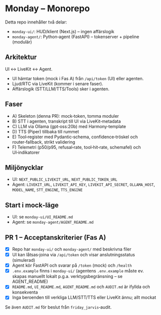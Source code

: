 # Monday – Monorepo

Detta repo innehåller två delar:
- `monday-ui/`: HUD/klient (Next.js) – ingen affärslogik
- `monday-agent/`: Python‑agent (FastAPI) – tokenserver + pipeline (modulär)

## Arkitektur
UI ↔ LiveKit ↔ Agent.
- UI hämtar token (mock i Fas A) från `/api/token` (UI) eller agenten.
- Ljud/RTC via LiveKit (kommer i senare faser).
- Affärslogik (STT/LLM/TTS/Tools) sker i agenten.

## Faser
- A) Skeleton (denna PR): mock‑token, tomma moduler
- B) STT i agenten, transkript till UI via LiveKit‑metadata
- C) LLM via Ollama (gpt‑oss:20b) med Harmony‑template
- D) TTS (Piper) tillbaka till rummet
- E) Tool‑register med Pydantic‑schema, confidence‑tröskel och router‑fallback, strikt validering
- F) Telemetri (p50/p95, refusal‑rate, tool‑hit‑rate, schemafel) och UI‑indikatorer

## Miljönycklar
- UI: `NEXT_PUBLIC_LIVEKIT_URL`, `NEXT_PUBLIC_TOKEN_URL`
- Agent: `LIVEKIT_URL`, `LIVEKIT_API_KEY`, `LIVEKIT_API_SECRET`, `OLLAMA_HOST`, `MODEL_NAME`, `STT_ENGINE`, `TTS_ENGINE`

## Start i mock‑läge
- UI: se `monday-ui/UI_README.md`
- Agent: se `monday-agent/AGENT_README.md`

## PR 1 – Acceptanskriterier (Fas A)
- [x] Repo har `monday-ui/` och `monday-agent/` med beskrivna filer
- [x] UI kan låtsas‑joina via `/api/token` och visar anslutningsstatus (simulerad)
- [x] Agent kör FastAPI och svarar på `/token` (mock) och `/health`
- [x] `.env.example` finns i `monday-ui/` (agentens `.env.example` måste ev. skapas manuellt lokalt p.g.a. verktygsbegränsning – se AGENT_README)
- [x] `README.md`, `UI_README.md`, `AGENT_README.md` och `AUDIT.md` är ifyllda och konsekventa
- [x] Inga beroenden till verkliga LLM/STT/TTS eller LiveKit ännu; allt mockat

Se även `AUDIT.md` för beslut från `friday_jarvis`‑audit.
